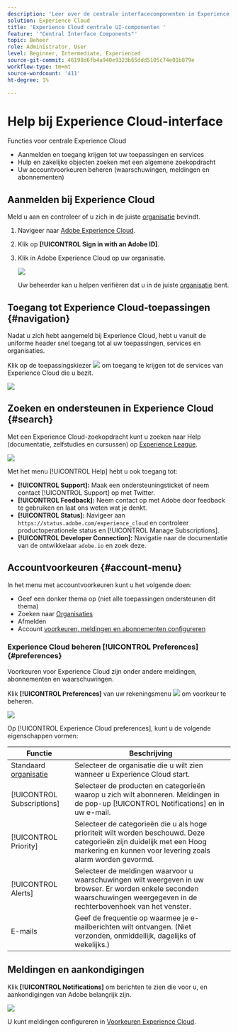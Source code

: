 ```yaml
---
description: 'Leer over de centrale interfacecomponenten in Experience Cloud, met inbegrip van globaal onderzoek, uw rekeningsvoorkeur, hoe te om de interface te navigeren en hulp te krijgen. '
solution: Experience Cloud
title: 'Experience Cloud centrale UI-componenten '
feature: '"Central Interface Components"'
topic: Beheer
role: Administrator, User
level: Beginner, Intermediate, Experienced
source-git-commit: 46198d6fb4a940e9323b65ddd5105c74e01b879e
workflow-type: tm+mt
source-wordcount: '411'
ht-degree: 1%

---
```


# Help bij Experience Cloud-interface

Functies voor centrale Experience Cloud

* Aanmelden en toegang krijgen tot uw toepassingen en services
* Hulp en zakelijke objecten zoeken met een algemene zoekopdracht
* Uw accountvoorkeuren beheren (waarschuwingen, meldingen en abonnementen)

## Aanmelden bij Experience Cloud

Meld u aan en controleer of u zich in de juiste [organisatie](admin-getting-started/organizations.md) bevindt.

1. Navigeer naar [Adobe Experience Cloud](https://experiencecloud.adobe.com/exc-content/login.html).
1. Klik op **[!UICONTROL Sign in with an Adobe ID]**.
1. Klik in Adobe Experience Cloud op uw organisatie.

   ![](assets/organizations-menu.png)

   Uw beheerder kan u helpen verifiëren dat u in de juiste [organisatie](admin-getting-started/organizations.md) bent.

## Toegang tot Experience Cloud-toepassingen {#navigation}

Nadat u zich hebt aangemeld bij Experience Cloud, hebt u vanuit de uniforme header snel toegang tot al uw toepassingen, services en organisaties.

Klik op de toepassingskiezer ![](assets/menu-icon.png) om toegang te krijgen tot de services van Experience Cloud die u bezit.

![](assets/platform-core-services.png)

## Zoeken en ondersteunen in Experience Cloud {#search}

Met een Experience Cloud-zoekopdracht kunt u zoeken naar Help (documentatie, zelfstudies en cursussen) op [Experience League](https://experienceleague.adobe.com/#home).

![](assets/search-menu.png)

Met het menu [!UICONTROL Help] hebt u ook toegang tot:

* **[!UICONTROL Support]:** Maak een ondersteuningsticket of neem contact  [!UICONTROL Support] op met Twitter.
* **[!UICONTROL Feedback]:** Neem contact op met Adobe door feedback te gebruiken en laat ons weten wat je denkt.
* **[!UICONTROL Status]:** Navigeer aan  `https://status.adobe.com/experience_cloud` en controleer productoperationele status en  [!UICONTROL Manage Subscriptions].
* **[!UICONTROL Developer Connection]:** Navigatie naar de documentatie van de ontwikkelaar  `adobe.io` en zoek deze.

## Accountvoorkeuren {#account-menu}

In het menu met accountvoorkeuren kunt u het volgende doen:

* Geef een donker thema op (niet alle toepassingen ondersteunen dit thema)
* Zoeken naar [Organisaties](admin-getting-started/organizations.md)
* Afmelden
* Account [voorkeuren, meldingen en abonnementen configureren](#preferences)

### Experience Cloud beheren [!UICONTROL Preferences] {#preferences}

Voorkeuren voor Experience Cloud zijn onder andere meldingen, abonnementen en waarschuwingen.

Klik **[!UICONTROL Preferences]** van uw rekeningsmenu ![](assets/preferences-icon-sm.png) om voorkeur te beheren.

![](assets/preferences-page.png)

Op [!UICONTROL Experience Cloud preferences], kunt u de volgende eigenschappen vormen:

| Functie | Beschrijving |
|--- |--- |
| Standaard [organisatie](admin-getting-started/organizations.md) | Selecteer de organisatie die u wilt zien wanneer u Experience Cloud start. |
| [!UICONTROL Subscriptions] | Selecteer de producten en categorieën waarop u zich wilt abonneren. Meldingen in de pop-up [!UICONTROL Notifications] en in uw e-mail. |
| [!UICONTROL Priority] | Selecteer de categorieën die u als hoge prioriteit wilt worden beschouwd. Deze categorieën zijn duidelijk met een Hoog markering en kunnen voor levering zoals alarm worden gevormd. |
| [!UICONTROL Alerts] | Selecteer de meldingen waarvoor u waarschuwingen wilt weergeven in uw browser. Er worden enkele seconden waarschuwingen weergegeven in de rechterbovenhoek van het venster. |
| E-mails | Geef de frequentie op waarmee je e-mailberichten wilt ontvangen. (Niet verzonden, onmiddellijk, dagelijks of wekelijks.) |

## Meldingen en aankondigingen

Klik **[!UICONTROL Notifications]** om berichten te zien die voor u, en aankondigingen van Adobe belangrijk zijn.

![](assets/notifications-menu-small.png)

U kunt meldingen configureren in [Voorkeuren Experience Cloud](#preferences).
